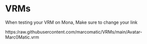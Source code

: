 # VRMs

When testing your VRM on Mona,
Make sure to change your link

https:/raw.githubusercontent.com/marcomatic/VRMs/main/Avatar-Marc0Matic.vrm
